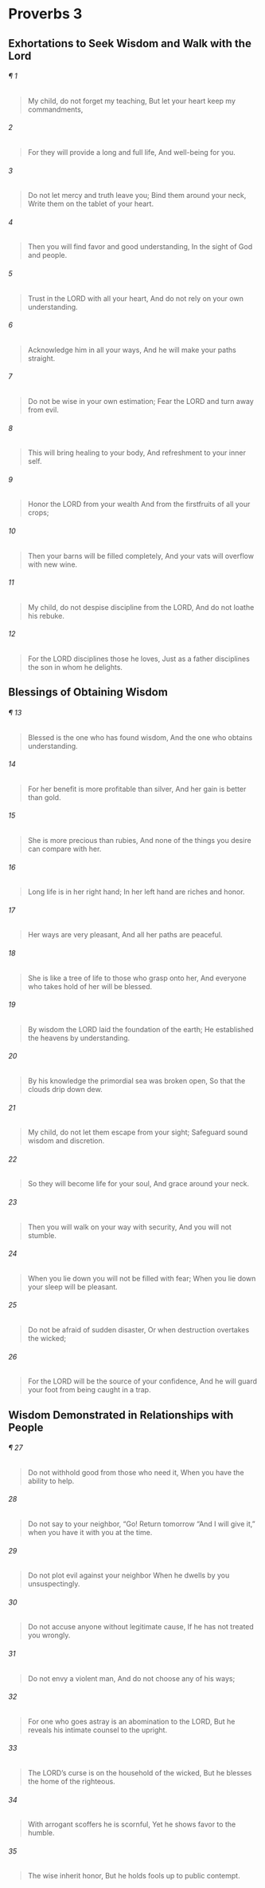 # Proverbs 3
## Exhortations to Seek Wisdom and Walk with the Lord
###### ¶ 1
> My child, do not forget my teaching,
> But let your heart keep my commandments,
###### 2
> For they will provide a long and full life,
> And well-being for you.
###### 3
> Do not let mercy and truth leave you;
> Bind them around your neck,
> Write them on the tablet of your heart.
###### 4
> Then you will find favor and good understanding,
> In the sight of God and people.
###### 5
> Trust in the LORD with all your heart,
> And do not rely on your own understanding.
###### 6
> Acknowledge him in all your ways,
> And he will make your paths straight.
###### 7
> Do not be wise in your own estimation;
> Fear the LORD and turn away from evil.
###### 8
> This will bring healing to your body,
> And refreshment to your inner self.
###### 9
> Honor the LORD from your wealth
> And from the firstfruits of all your crops;
###### 10
> Then your barns will be filled completely,
> And your vats will overflow with new wine.
###### 11
> My child, do not despise discipline from the LORD,
> And do not loathe his rebuke.
###### 12
> For the LORD disciplines those he loves,
> Just as a father disciplines the son in whom he delights.
## Blessings of Obtaining Wisdom
###### ¶ 13
> Blessed is the one who has found wisdom,
> And the one who obtains understanding.
###### 14
> For her benefit is more profitable than silver,
> And her gain is better than gold.
###### 15
> She is more precious than rubies,
> And none of the things you desire can compare with her.
###### 16
> Long life is in her right hand;
> In her left hand are riches and honor.
###### 17
> Her ways are very pleasant,
> And all her paths are peaceful.
###### 18
> She is like a tree of life to those who grasp onto her,
> And everyone who takes hold of her will be blessed.
###### 19
> By wisdom the LORD laid the foundation of the earth;
> He established the heavens by understanding.
###### 20
> By his knowledge the primordial sea was broken open,
> So that the clouds drip down dew.
###### 21
> My child, do not let them escape from your sight;
> Safeguard sound wisdom and discretion.
###### 22
> So they will become life for your soul,
> And grace around your neck.
###### 23
> Then you will walk on your way with security,
> And you will not stumble.
###### 24
> When you lie down you will not be filled with fear;
> When you lie down your sleep will be pleasant.
###### 25
> Do not be afraid of sudden disaster,
> Or when destruction overtakes the wicked;
###### 26
> For the LORD will be the source of your confidence,
> And he will guard your foot from being caught in a trap.
## Wisdom Demonstrated in Relationships with People
###### ¶ 27
> Do not withhold good from those who need it,
> When you have the ability to help.
###### 28
> Do not say to your neighbor, “Go! Return tomorrow
> “And I will give it,” when you have it with you at the time.
###### 29
> Do not plot evil against your neighbor
> When he dwells by you unsuspectingly.
###### 30
> Do not accuse anyone without legitimate cause,
> If he has not treated you wrongly.
###### 31
> Do not envy a violent man,
> And do not choose any of his ways;
###### 32
> For one who goes astray is an abomination to the LORD,
> But he reveals his intimate counsel to the upright.
###### 33
> The LORD’s curse is on the household of the wicked,
> But he blesses the home of the righteous.
###### 34
> With arrogant scoffers he is scornful,
> Yet he shows favor to the humble.
###### 35
> The wise inherit honor,
> But he holds fools up to public contempt.
